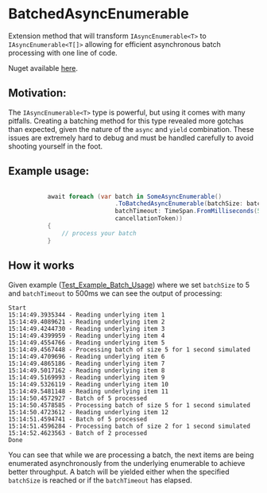 # BatchedAsyncEnumerable
Extension method that will transform `IAsyncEnumerable<T>` to `IAsyncEnumerable<T[]>` allowing for efficient asynchronous batch processing with one line of code.

Nuget available [here](https://www.nuget.org/packages/Temppus.BatchedAsyncEnumerable).

## Motivation:
The `IAsyncEnumerable<T>` type is powerful, but using it comes with many pitfalls. Creating a batching method for this type revealed more gotchas than expected, given the nature of the `async` and `yield` combination. These issues are extremely hard to debug and must be handled carefully to avoid shooting yourself in the foot.

## Example usage:

 ```csharp

            await foreach (var batch in SomeAsyncEnumerable()
                               .ToBatchedAsyncEnumerable(batchSize: batchSize,
                               batchTimeout: TimeSpan.FromMilliseconds(500),
                               cancellationToken))
            {
                // process your batch
            }

 ```


## How it works

Given example ([Test_Example_Batch_Usage](Temppus.BatchedAsyncEnumerable.Tests/AsyncEnumerableExtensionTests.cs)) where we set `batchSize` to 5 and `batchTimeout` to 500ms we can see the output of processing:

```
Start
15:14:49.3935344 - Reading underlying item 1
15:14:49.4089621 - Reading underlying item 2
15:14:49.4244730 - Reading underlying item 3
15:14:49.4399959 - Reading underlying item 4
15:14:49.4554766 - Reading underlying item 5
15:14:49.4567448 - Processing batch of size 5 for 1 second simulated
15:14:49.4709696 - Reading underlying item 6
15:14:49.4865186 - Reading underlying item 7
15:14:49.5017162 - Reading underlying item 8
15:14:49.5169993 - Reading underlying item 9
15:14:49.5326119 - Reading underlying item 10
15:14:49.5481148 - Reading underlying item 11
15:14:50.4572927 - Batch of 5 processed
15:14:50.4578585 - Processing batch of size 5 for 1 second simulated
15:14:50.4723612 - Reading underlying item 12
15:14:51.4594741 - Batch of 5 processed
15:14:51.4596284 - Processing batch of size 2 for 1 second simulated
15:14:52.4623563 - Batch of 2 processed
Done
```

You can see that while we are processing a batch, the next items are being enumerated asynchronously from the underlying enumerable to achieve better throughput. A batch will be yielded either when the specified `batchSize` is reached or if the `batchTimeout` has elapsed.